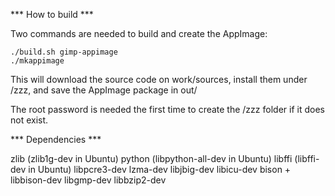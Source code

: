 *** How to build ***

Two commands are needed to build and create the AppImage:

    ./build.sh gimp-appimage
    ./mkappimage
    
This will download the source code on work/sources, install them under /zzz, and save the AppImage package in out/

The root password is needed the first time to create the /zzz folder if it does not exist.

*** Dependencies ***

zlib (zlib1g-dev in Ubuntu)
python (libpython-all-dev in Ubuntu)
libffi (libffi-dev in Ubuntu)
libpcre3-dev
lzma-dev
libjbig-dev
libicu-dev
bison + libbison-dev
libgmp-dev
libbzip2-dev
